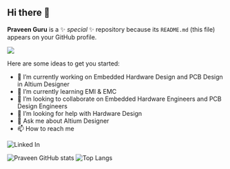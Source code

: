## Hi there 👋


**Praveen Guru** is a ✨ _special_ ✨ repository because its `README.md` (this file) appears on your GitHub profile.

[<img src="https://img.shields.io/badge/altium%20designer-A5915F?style=for-the-badge&logo=altium%20designer&logoColor=white" /> ](https://www.altium.com/altium-designer)

Here are some ideas to get you started:

- 🔭 I’m currently working on Embedded Hardware Design and PCB Design in Altium Designer 
- 🌱 I’m currently learning EMI & EMC
- 👯 I’m looking to collaborate on Embedded Hardware Engineers and PCB Design Engineers
- 🤔 I’m looking for help with Hardware Design
- 💬 Ask me about Altium Designer
- 📫 How to reach me

![Linked In](https://skillicons.dev/icons?i=linkedin)
  
![Praveen GitHub stats](https://github-readme-stats.vercel.app/api?username=PraveenGuru26&show_icons=true)
![Top Langs](https://github-readme-stats.vercel.app/api/top-langs/?username=PraveenGuru26&hide_progress=true)
